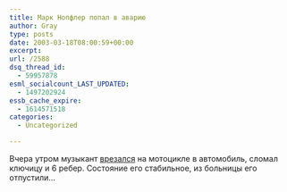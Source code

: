 ```yaml
---
title: Марк Нопфлер попал в аварию
author: Gray
type: posts
date: 2003-03-18T08:00:59+00:00
excerpt:
url: /2588
dsq_thread_id:
  - 59957878
esml_socialcount_LAST_UPDATED:
  - 1497202924
essb_cache_expire:
  - 1614571518
categories:
  - Uncategorized

---
```








Вчера утром музыкант <a href="http://news.bbc.co.uk/1/hi/entertainment/showbiz/2859527.stm" target="_blank">врезался</a> на мотоцикле в автомобиль, сломал ключицу и 6 ребер. Состояние его стабильное, из больницы его отпустили&#8230;